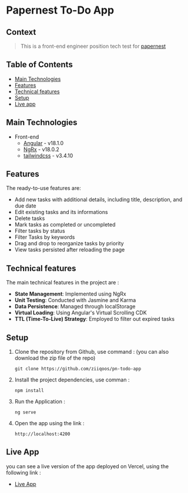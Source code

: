 # Papernest To-Do App
## Context

> This is a front-end engineer position tech test for [papernest](https://papernest.com/)

## Table of Contents
* [Main Technologies](#main-technologies)
* [Features](#features)
* [Technical features](#technical-features)
* [Setup](#setup)
* [Live app](#live-app)


## Main Technologies
- Front-end
  - [Angular](https://angular.io) - v18.1.0
  - [NgRx](https://ngrx.io) - v18.0.2
  - [tailwindcss](https://tailwindcss.com/) - v3.4.10

## Features
The ready-to-use features are:
- Add new tasks with additional details, including title, description, and due date
- Edit existing tasks and its informations
- Delete tasks
- Mark tasks as completed or uncompleted
- Filter tasks by status
- Filter Tasks by keywords
- Drag and drop to reorganize tasks by priority
- View tasks persisted after reloading the page

## Technical features
The main technical features in the project are :
 - **State Management**: Implemented using NgRx
 - **Unit Testing**: Conducted with Jasmine and Karma
 - **Data Persistence**: Managed through localStorage
 - **Virtual Loading**: Using Angular's Virtual Scrolling CDK
 - **TTL (Time-To-Live) Strategy**: Employed to filter out expired tasks

## Setup
1. Clone the repository from Github, use command : (you can also download the zip file of the repo)

       git clone https://github.com/ziiqoos/pn-todo-app

2. Install the project dependencies, use comman :

       npm install

3. Run the Application : 

       ng serve

4. Open the app using the link : 

       http://localhost:4200

## Live App
you can see a live version of the app deployed on Vercel, using the following link : 
  - [Live App](https://pn-todo-app.vercel.app/)

